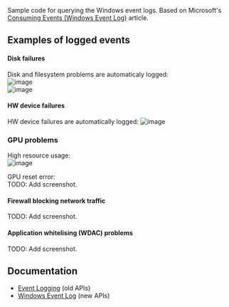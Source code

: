 Sample code for querying the Windows event logs. Based on Microsoft's [Consuming Events (Windows Event Log)](https://learn.microsoft.com/en-us/windows/win32/wes/consuming-events) article.

## Examples of logged events

#### Disk failures
Disk and filesystem problems are automaticaly logged:  
![image](https://github.com/user-attachments/assets/b148863a-3d67-4b81-a64f-4bb66384e136)  
![image](https://github.com/user-attachments/assets/8011024f-be1d-4dd7-8a46-c9b9023a25ec)

#### HW device failures
HW device failures are automatically logged:
![image](https://github.com/user-attachments/assets/feef2cd2-43f1-4b77-84e3-bf74db077977)

### GPU problems
High resource usage:  
![image](https://github.com/user-attachments/assets/ea8aaa33-fb50-4640-8506-5c7f01570471)

GPU reset error:  
TODO: Add screenshot.

#### Firewall blocking network traffic
TODO: Add screenshot.

#### Application whitelising (WDAC) problems
TODO: Add screenshot.


## Documentation
* [Event Logging](https://learn.microsoft.com/en-us/windows/win32/eventlog/event-logging) (old APIs)
* [Windows Event Log](https://learn.microsoft.com/en-us/windows/win32/wes/windows-event-log) (new APIs)
